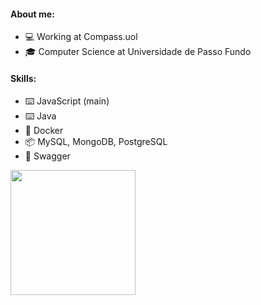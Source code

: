 #### About me:
- 💻 Working at Compass.uol
- 🎓 Computer Science at Universidade de Passo Fundo

#### Skills:
- ⌨️ JavaScript (main)
- ⌨️ Java
- 🧮 Docker 
- 📦 MySQL, MongoDB, PostgreSQL
- 📄 Swagger

<div>
<a href="https://github.com/leonardocrestani">
<img height="200em" src="https://github-readme-stats.vercel.app/api/top-langs/?username=leonardocrestani&layout=compact&langs_count=7&theme=dracula"/>
</div>
  
<!--
**leonardocrestani/leonardocrestani** is a ✨ _special_ ✨ repository because its `README.md` (this file) appears on your GitHub profile.

Here are some ideas to get you started:

- 🔭 I’m currently working on ...
- 🌱 I’m currently learning ...
- 👯 I’m looking to collaborate on ...
- 🤔 I’m looking for help with ...
- 💬 Ask me about ...
- 📫 How to reach me: ...
- 😄 Pronouns: ...
- ⚡ Fun fact: ...
-->
